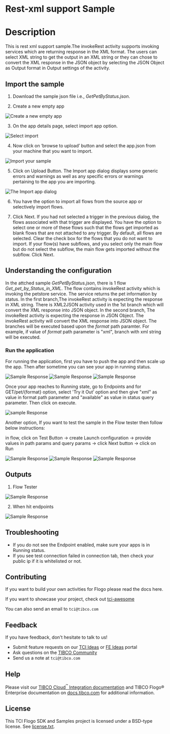 # Rest-xml support Sample

# Description

This is rest xml support sample.The invokeRest activity supports invoking services which are returning response in the XML format. The users can select XML string to get the output in an XML string or they can chose to convert the XML response in the JSON object by selecting the JSON Object as Output format in Output settings of the activity.



## Import the sample
1. Download the sample json file i.e., *GetPetByStatus.json*.

2. Create a new empty app

![Create a new empty app](../import-screenshots/2.png)

3. On the app details page, select import app option.

![Select import](../import-screenshots/3.png)

4. Now click on ‘browse to upload’ button and select the app.json from your machine that you want to import.

![Import your sample](../import-screenshots/4.png)

5. Click on Upload Button. The Import app dialog displays some generic errors and warnings as well as any specific errors or warnings pertaining to the app you are importing.

![The Import app dialog](../import-screenshots/5.png)

6. You have the option to import all flows from the source app or selectively import flows.

7.  Click Next. If you had not selected a trigger in the previous dialog, the flows associated with that trigger are displayed. You have the option to select one or more of these flows such that the flows get imported as blank flows that are not attached to any trigger. By default, all flows are selected. Clear the check box for the flows that you do not want to import. If your flow(s) have subflows, and you select only the main flow but do not select the subflow, the main flow gets imported without the subflow. Click Next.



## Understanding the configuration

In the attched sample *GetPetByStatus.json*, there is 1 flow *Get_pet_by_Status_in_XML*. The flow contains invokeRest activity which is invoking the petstore service. The service returns the pet information by status. In the first branch,The invokeRest activity is expecting the response in XML string. There is XML2JSON activity used in the 1st branch which will convert the XML response into  JSON object. In the second branch, The invokeRest activity is expecting the response in JSON Object. The invokeRest activity will convert the XML response into JSON object. The branches will be executed based upon the *format* path paramter. For example, if value of *format* path parameter is "xml", branch with xml string will be executed. 


### Run the application

For running the application, first you have to push the app and then scale up the app.
Then after sometime you can see your app in running status.

![Sample Response](../import-screenshots/1_rest_push.png)
![Sample Response](../import-screenshots/2_rest_scale.png)
![Sample Response](../import-screenshots/3_rest_running.png)

Once your app reaches to Running state, go to Endpoints and for GET/pet/{format} option, select 'Try it Out’ option and then give "xml" as value in format path parameter and "available" as value in status query parameter. Then click on execute.

![sample Response](../import-screenshots/1_tester_execute.png)

Another option, If you want to test the sample in the Flow tester then follow below instructions:
 
in flow, click on Test Button -> create Launch configuration -> provide values in path params and query params -> click Next button -> click on Run

![Sample Response](../import-screenshots/1_launchconfig.png)
![Sample Response](../import-screenshots/2_launchConfig_xml.png)
![Sample Response](../import-screenshots/3_launchConfig_values_xml.png)


## Outputs

1. Flow Tester

![Sample Response](../import-screenshots/4_debugger_result.png)


2. When hit endpoints

![Sample Response](../import-screenshots/2_Execute_result.png)


## Troubleshooting

* If you do not see the Endpoint enabled, make sure your apps is in Running status.
* If you see test connection failed in connection tab, then check your public ip if it is whitelisted or not.

## Contributing
If you want to build your own activities for Flogo please read the docs here.

If you want to showcase your project, check out [tci-awesome](https://github.com/TIBCOSoftware/tci-awesome)

You can also send an email to `tci@tibco.com`

## Feedback
If you have feedback, don't hesitate to talk to us!

* Submit feature requests on our [TCI Ideas](https://ideas.tibco.com/?project=TCI) or [FE Ideas](https://ideas.tibco.com/?project=FE) portal
* Ask questions on the [TIBCO Community](https://community.tibco.com/answers/product/344006)
* Send us a note at `tci@tibco.com`

## Help
Please visit our [TIBCO Cloud<sup>&trade;</sup> Integration documentation](https://integration.cloud.tibco.com/docs/) and TIBCO Flogo® Enterprise documentation on [docs.tibco.com](https://docs.tibco.com/) for additional information.

## License
This TCI Flogo SDK and Samples project is licensed under a BSD-type license. See [license.txt](license.txt).










